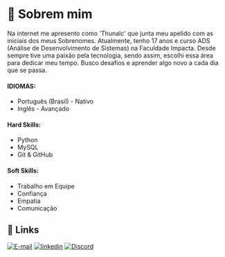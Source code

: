  
# 🚀 Sobrem mim


  Na internet me apresento como 'Thunalc' que junta meu apelido com as iniciais dos meus Sobrenomes. Atualmente, tenho 17 anos e curso ADS (Análise de Desenvolvimento de Sistemas) na Faculdade Impacta.
    Desde sempre tive uma paixão pela tecnologia, sendo assim, escolhi essa área para dedicar meu tempo. Busco desafios e aprender algo novo a cada dia que se passa.

#### IDIOMAS:

-   Português (Brasil) - Nativo
-   Inglês - Avançado 

#### Hard Skills:

- Python
- MySQL
- Git & GitHub

#### Soft Skills:
- Trabalho em Equipe
- Confiança
- Empatia
- Comunicação

## 🔗 Links
[![E-mail](https://img.shields.io/badge/-Email-000?style=for-the-badge&logo=microsoft-outlook&logoColor=007BFF)](mailto:arthuralc@hotmail.com)
[![linkedin](https://img.shields.io/badge/linkedin-0A66C2?style=for-the-badge&logo=linkedin&logoColor=white)](https://www.linkedin.com/in/arthur-alexandre-de-lacerda-costa-0574802b7/)
[![Discord](https://img.shields.io/badge/Discord-7289DA?style=for-the-badge&logo=discord&logoColor=white)](https://discord.com/channels/@thurxz_/)
